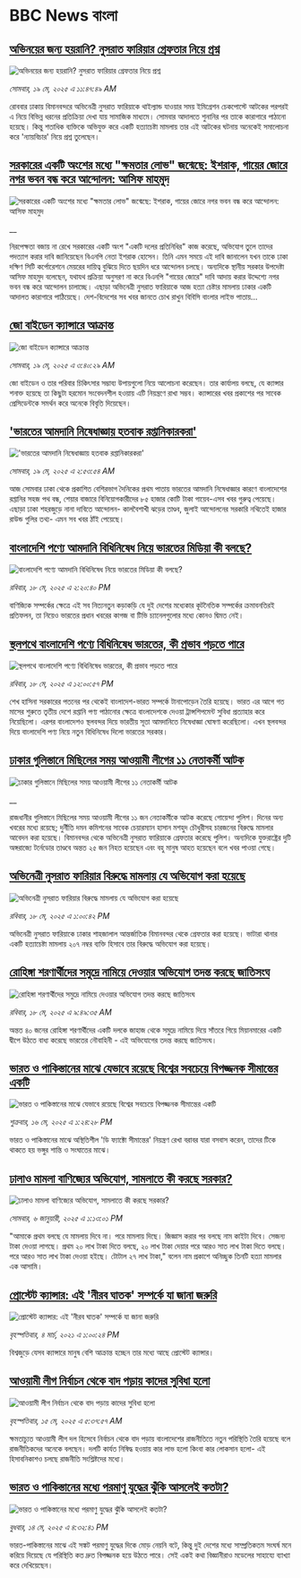 # BBC News বাংলা## [অভিনয়ের জন্য হয়রানি? নুসরাত ফারিয়ার গ্রেফতার নিয়ে প্রশ্ন ](https://www.bbc.com/bengali/articles/c989gpn2y29o?at_campaign=githubrss)![অভিনয়ের জন্য হয়রানি? নুসরাত ফারিয়ার গ্রেফতার নিয়ে প্রশ্ন ](https://ichef.bbci.co.uk/ace/standard/240/cpsprodpb/cd15/live/91dc0cc0-349e-11f0-96c3-cf669419a2b0.jpg)_সোমবার, ১৯ মে, ২০২৫ এ ১১:৪৭:৪৯ AM_রোববার ঢাকায় বিমানবন্দরে অভিনেত্রী নুসরাত ফারিয়াকে থাইল্যান্ড যাওয়ার সময় ইমিগ্রেশন চেকপোস্টে আটকের পরপরই এ নিয়ে বিভিন্ন ধরনের প্রতিক্রিয়া দেখা যায় সামাজিক মাধ্যমে। সোমবার আদালতে শুনানির পর তাকে কারাগারে পাঠানো হয়েছে। কিন্তু শতাধিক ব্যক্তিকে অভিযুক্ত করে একটি হত্যাচেষ্টা মামলায় তার এই আটকের ঘটনায় অনেকেই সমালোচনা করে 'ন্যায়বিচার' নিয়ে প্রশ্ন তুলেছেন।## [সরকারের একটি অংশের মধ্যে "ক্ষমতার লোভ" জন্মেছে: ইশরাক, গায়ের জোরে নগর ভবন বন্ধ করে আন্দোলন: আসিফ মাহমুদ ](https://www.bbc.co.uk/bengali/live/crk2xjxd1d4t?at_campaign=githubrss)![সরকারের একটি অংশের মধ্যে "ক্ষমতার লোভ" জন্মেছে: ইশরাক, গায়ের জোরে নগর ভবন বন্ধ করে আন্দোলন: আসিফ মাহমুদ ](https://ichef.bbci.co.uk/ace/standard/240/cpsprodpb/8184/live/f1362750-34ad-11f0-8947-7d6241f9fce9.jpg)__নিরপেক্ষতা বজায় না রেখে সরকারের একটি অংশ "একটি দলের প্রতিনিধির" কাজ করেছে, অভিযোগ তুলে তাদের পদত্যাগ করার দাবি জানিয়েছেন বিএনপি নেতা ইশরাক হোসেন। তিনি এমন সময়ে এই দাবি জানালেন যখন তাকে ঢাকা দক্ষিণ সিটি কর্পোরেশনে মেয়রের দায়িত্ব বুঝিয়ে দিতে ছয়দিন ধরে আন্দোলন চলছে। অন্যদিকে স্থানীয় সরকার উপদেষ্টা আসিফ মাহমুদ বলেছেন, যথাযথ প্রক্রিয়া অনুসরণ না করে বিএনপি "গায়ের জোরে" দাবি আদায় করার উদ্দেশ্যে নগর ভবন বন্ধ করে আন্দোলন চালাচ্ছে। এছাড়া অভিনেত্রী নুসরাত ফারিয়াকে আজ হত্যা চেষ্টার মামলায় ঢাকার একটি আদালত কারাগারে পাঠিয়েছে। দেশ-বিদেশের সব খবর জানতে চোখ রাখুন বিবিসি বাংলার লাইভ পাতায়...## [জো বাইডেন ক্যান্সারে আক্রান্ত](https://www.bbc.com/bengali/articles/c4g2rzp4rlyo?at_campaign=githubrss)![জো বাইডেন ক্যান্সারে আক্রান্ত](https://ichef.bbci.co.uk/ace/standard/240/cpsprodpb/f1d0/live/74828160-3460-11f0-96c3-cf669419a2b0.jpg)_সোমবার, ১৯ মে, ২০২৫ এ ৩:৪০:২৯ AM_জো বাইডেন ও তার পরিবার চিকিৎসার সম্ভাব্য উপায়গুলো নিয়ে আলোচনা করেছেন। তার কার্যালয় বলছে, যে ক্যান্সার শনাক্ত হয়েছে তা কিছুটা হরমোন সংবেদনশীল হওয়ায় এটি নিয়ন্ত্রণে রাখা সম্ভব। ক্যান্সারের খবর প্রকাশের পর সাবেক প্রেসিডেন্টকে সমর্থন করে অনেকে বিবৃতি দিয়েছেন।## [ 'ভারতের আমদানি নিষেধাজ্ঞায় হতবাক রপ্তানিকারকরা'](https://www.bbc.com/bengali/articles/c0r15vq84e9o?at_campaign=githubrss)![ 'ভারতের আমদানি নিষেধাজ্ঞায় হতবাক রপ্তানিকারকরা'](https://ichef.bbci.co.uk/ace/standard/240/cpsprodpb/c650/live/d9fb0b00-3458-11f0-b5f8-4f1d446b8adc.jpg)_সোমবার, ১৯ মে, ২০২৫ এ ২:৫৩:৫৪ AM_আজ সোমবার ঢাকা থেকে প্রকাশিত বেশিরভাগ দৈনিকের প্রথম পাতায় ভারতের আমদানি নিষেধাজ্ঞার কারণে বাংলাদেশের রপ্তানির সহজ পথ বন্ধ, শেয়ার বাজারে বিনিয়োগকারীদের ৮৫ হাজার কোটি টাকা গায়েব-এসব খবর গুরুত্ব পেয়েছে।এছাড়া ঢাকা শহরজুড়ে নানা দাবিতে আন্দোলন- কালবৈশাখী ঝড়ের তাণ্ডব, জুলাই আন্দোলনের সরকারি নথিতেই হাজার রাউন্ড গুলির তথ্য- এমন সব খবর ঠাঁই পেয়েছে।## [বাংলাদেশি পণ্যে আমদানি বিধিনিষেধ নিয়ে ভারতের মিডিয়া কী বলছে?](https://www.bbc.com/bengali/articles/c80k7r3ly00o?at_campaign=githubrss)![বাংলাদেশি পণ্যে আমদানি বিধিনিষেধ নিয়ে ভারতের মিডিয়া কী বলছে?](https://ichef.bbci.co.uk/ace/standard/240/cpsprodpb/3cfb/live/afd2a6e0-33e9-11f0-8519-3b5a01ebe413.jpg)_রবিবার, ১৮ মে, ২০২৫ এ ২:২০:৪০ PM_বাণিজ্যিক সম্পর্কের ক্ষেত্রে এই সব নিত্যনতুন কড়াকড়ি যে দুই দেশের মধ্যেকার কূটনৈতিক সম্পর্কের ক্রমাবনতিরই প্রতিফলন, তা নিয়েও ভারতের প্রধান খবরের কাগজ বা টিভি চ্যানেলগুলোর মধ্যে কোনও দ্বিমত নেই।## [স্থলপথে বাংলাদেশি পণ্যে বিধিনিষেধ ভারতের, কী প্রভাব পড়তে পারে](https://www.bbc.com/bengali/articles/c62ng8expm3o?at_campaign=githubrss)![স্থলপথে বাংলাদেশি পণ্যে বিধিনিষেধ ভারতের, কী প্রভাব পড়তে পারে](https://ichef.bbci.co.uk/ace/standard/240/cpsprodpb/e8cb/live/31b37320-33d5-11f0-8519-3b5a01ebe413.jpg)_রবিবার, ১৮ মে, ২০২৫ এ ১২:০০:৫৭ PM_শেখ হাসিনা সরকারের পতনের পর থেকেই বাংলাদেশ-ভারত সম্পর্কে টানাপোড়েন তৈরি হয়েছে। ভারত এর আগে গত মাসের শুরুতে তৃতীয় দেশে রপ্তানি পণ্য পাঠানোর ক্ষেত্রে বাংলাদেশকে দেওয়া ট্রান্সশিপমেন্ট সুবিধা প্রত্যাহার করে নিয়েছিলো। এরপর বাংলাদেশও স্থলবন্দর দিয়ে ভারতীয় সূতা আমদানিতে নিষেধাজ্ঞা ঘোষণা করেছিলো। এখন স্থলবন্দর দিয়ে বাংলাদেশি পণ্য নিয়ে নতুন বিধিনিষেধ দিলো ভারতের সরকার।## [ঢাকার গুলিস্তানে মিছিলের সময় আওয়ামী লীগের ১১ নেতাকর্মী আটক](https://www.bbc.co.uk/bengali/live/c4gke1el66et?at_campaign=githubrss)![ঢাকার গুলিস্তানে মিছিলের সময় আওয়ামী লীগের ১১ নেতাকর্মী আটক](https://ichef.bbci.co.uk/ace/standard/240/cpsprodpb/8e5f/live/91736880-33f1-11f0-96c3-cf669419a2b0.jpg)__রাজধানীর গুলিস্তানে মিছিলের সময় আওয়ামী লীগের ১১ জন নেতাকর্মীকে আটক করেছে গোয়েন্দা পুলিশ। দিনের অন্য খবরের মধ্যে রয়েছে; দুর্নীতি দমন কমিশনের সাবেক চেয়ারম্যান হাসান মশহুদ চৌধুরীসহ চারজনের বিরুদ্ধে মামলার আবেদন করা হয়েছে। বিমানবন্দর থেকে অভিনেত্রী নুসরাত ফারিয়াকে গ্রেফতার করেছে পুলিশ। অন্যদিকে যুক্তরাষ্ট্রের দুটি অঙ্গরাজ্যে টর্নেডোর তাণ্ডবে অন্তত ২৫ জন নিহত হয়েছেন এবং বহু মানুষ আহত হয়েছেন বলে খবর পাওয়া গেছে।## [অভিনেত্রী নুসরাত ফারিয়ার বিরুদ্ধে মামলায় যে অভিযোগ করা হয়েছে](https://www.bbc.com/bengali/articles/cj425xpey09o?at_campaign=githubrss)![অভিনেত্রী নুসরাত ফারিয়ার বিরুদ্ধে মামলায় যে অভিযোগ করা হয়েছে](https://ichef.bbci.co.uk/ace/standard/240/cpsprodpb/5ae6/live/e6094cc0-33e2-11f0-96f3-ab1a2b7558e0.jpg)_রবিবার, ১৮ মে, ২০২৫ এ ১:০০:৪২ PM_অভিনেত্রী নুসরাত ফারিয়াকে ঢাকার শাহজালাল আন্তর্জাতিক বিমানবন্দর থেকে গ্রেফতার করা হয়েছে। ভাটারা থানার একটি হত্যাচেষ্টা মামলায় ২০৭ নম্বর ব্যক্তি হিসাবে তার বিরুদ্ধে অভিযোগ করা হয়েছে।## [রোহিঙ্গা শরণার্থীদের সমুদ্রে নামিয়ে দেওয়ার অভিযোগ তদন্ত করছে জাতিসংঘ](https://www.bbc.com/bengali/articles/cg710lxd70eo?at_campaign=githubrss)![রোহিঙ্গা শরণার্থীদের সমুদ্রে নামিয়ে দেওয়ার অভিযোগ তদন্ত করছে জাতিসংঘ](https://ichef.bbci.co.uk/ace/standard/240/cpsprodpb/41b4/live/768dd010-33c3-11f0-8519-3b5a01ebe413.jpg)_রবিবার, ১৮ মে, ২০২৫ এ ৯:৪৯:৩৫ AM_অন্তত ৪০ জনের রোহিঙ্গা শরণার্থীদের একটি দলকে জাহাজ থেকে সমুদ্রে নামিয়ে দিয়ে সাঁতরে গিয়ে মিয়ানমারের একটি দ্বীপে উঠতে বাধ্য করেছে ভারতের নৌবাহিনী - এই অভিযোগের তদন্ত করছে জাতিসংঘ।## [ভারত ও পাকিস্তানের মাঝে যেভাবে রয়েছে বিশ্বের সবচেয়ে বিপজ্জনক সীমান্তের একটি](https://www.bbc.com/bengali/articles/c93lq5w5323o?at_campaign=githubrss)![ভারত ও পাকিস্তানের মাঝে যেভাবে রয়েছে বিশ্বের সবচেয়ে বিপজ্জনক সীমান্তের একটি](https://ichef.bbci.co.uk/ace/standard/240/cpsprodpb/ae43/live/cba263e0-3238-11f0-96c3-cf669419a2b0.jpg)_শুক্রবার, ১৬ মে, ২০২৫ এ ১:২৪:২৮ PM_ভারত ও পাকিস্তানের মাঝে অস্থিতিশীল 'ডি ফ্যাক্টো সীমান্তের' নিয়ন্ত্রণ রেখা বরাবর যারা বসবাস করেন, তাদের টিকে থাকতে হয় ভঙ্গুর শান্তি ও সংঘাতের মাঝে।## [ঢালাও মামলা বাণিজ্যের অভিযোগ, সামলাতে কী করছে সরকার?](https://www.bbc.com/bengali/articles/cz6l552xl72o?at_campaign=githubrss)![ঢালাও মামলা বাণিজ্যের অভিযোগ, সামলাতে কী করছে সরকার?](https://ichef.bbci.co.uk/ace/standard/240/cpsprodpb/46cd/live/53c206f0-cc1c-11ef-94cb-5f844ceb9e30.jpg)_সোমবার, ৬ জানুয়ারী, ২০২৫ এ ১:১৩:০১ PM_"আমাকে প্রথম বলছে যে মামলায় দিবে না। পরে মামলায় দিছে। জিজ্ঞাস করার পর বলছে নাম কাইটা দিবে। সেজন্য টাকা দেওয়া লাগছে। প্রথম ২০ লাখ টাকা দিতে বলছে, ২০ লাখ টাকা দেয়ার পরে আরও সাত লাখ টাকা দিতে বলছে। পরে আরও সাত লাখ টাকা দেওয়া হইছে। টোটাল ২৭ লাখ টাকা," বলেন নাম প্রকাশে অনিচ্ছুক তিনটি হত্যা মামলার এক আসামি।## [প্রোস্টেট ক্যান্সার: এই 'নীরব ঘাতক' সম্পর্কে যা জানা জরুরি](https://www.bbc.com/bengali/news-56278122?at_campaign=githubrss)![প্রোস্টেট ক্যান্সার: এই 'নীরব ঘাতক' সম্পর্কে যা জানা জরুরি](https://ichef.bbci.co.uk/ace/standard/240/cpsprodpb/CC99/production/_117377325_mediaitem117377324.jpg)_বৃহস্পতিবার, ৪ মার্চ, ২০২১ এ ১:০০:২৪ PM_বিশ্বজুড়ে যেসব ক্যান্সারে মানুষ বেশি আক্রান্ত হচ্ছেন তার মধ্যে আছে প্রোস্টেট ক্যান্সার।## [আওয়ামী লীগ নির্বাচন থেকে বাদ পড়ায় কাদের সুবিধা হলো](https://www.bbc.com/bengali/articles/cdxk9181n5go?at_campaign=githubrss)![আওয়ামী লীগ নির্বাচন থেকে বাদ পড়ায় কাদের সুবিধা হলো](https://ichef.bbci.co.uk/ace/standard/240/cpsprodpb/3f78/live/0eccb5a0-3110-11f0-8947-7d6241f9fce9.jpg)_বৃহস্পতিবার, ১৫ মে, ২০২৫ এ ৫:৩৭:৫৭ AM_ক্ষমতাচ্যুত আওয়ামী লীগ দল হিসেবে নির্বাচন থেকে বাদ পড়ায় বাংলাদেশের রাজনীতিতে নতুন পরিস্থিতি তৈরি হয়েছে বলে রাজনীতিকদের অনেকে বলছেন। দলটি কার্যত নিষিদ্ধ হওয়ায় কার লাভ হলো কিংবা কার লোকসান হলো- এই হিসাবনিকাশও চলছে রাজনীতি সংশ্লিষ্টদের মধ্যে।## [ভারত ও পাকিস্তানের মধ্যে পরমাণু যুদ্ধের ঝুঁকি আসলেই কতটা?](https://www.bbc.com/bengali/articles/c2lkdrk84n1o?at_campaign=githubrss)![ভারত ও পাকিস্তানের মধ্যে পরমাণু যুদ্ধের ঝুঁকি আসলেই কতটা?](https://ichef.bbci.co.uk/ace/standard/240/cpsprodpb/a572/live/1928c140-309f-11f0-8947-7d6241f9fce9.jpg)_বুধবার, ১৪ মে, ২০২৫ এ ৪:৩২:৪১ PM_ভারত-পাকিস্তানের মাঝে এই সঙ্কট পরমাণু যুদ্ধের দিকে মোড় নেয়নি বটে, কিন্তু দুই দেশের মধ্যে সাম্প্রতিকতম সংঘর্ষ মনে করিয়ে দিয়েছে যে পরিস্থিতি কত দ্রুত বিপজ্জনক হয়ে উঠতে পারে।
সেই একই কথা বিজ্ঞানীরাও মডেলের সাহায্যে ব্যাখ্যা করে দেখিয়েছেন।